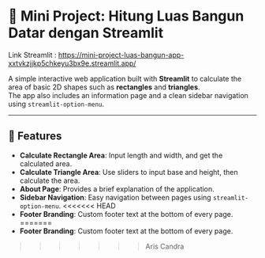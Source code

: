 # 📐 Mini Project: Hitung Luas Bangun Datar dengan Streamlit

Link Streamlit : https://mini-project-luas-bangun-app-xxtvkzjjkp5chkeyu3bx9e.streamlit.app/

A simple interactive web application built with **Streamlit** to calculate the area of basic 2D shapes such as **rectangles** and **triangles**.  
The app also includes an information page and a clean sidebar navigation using `streamlit-option-menu`.

---

## 🚀 Features
- **Calculate Rectangle Area**: Input length and width, and get the calculated area.
- **Calculate Triangle Area**: Use sliders to input base and height, then calculate the area.
- **About Page**: Provides a brief explanation of the application.
- **Sidebar Navigation**: Easy navigation between pages using `streamlit-option-menu`.
<<<<<<< HEAD
- **Footer Branding**: Custom footer text at the bottom of every page.
=======
- **Footer Branding**: Custom footer text at the bottom of every page.
>>>>>>> Aris Candra
